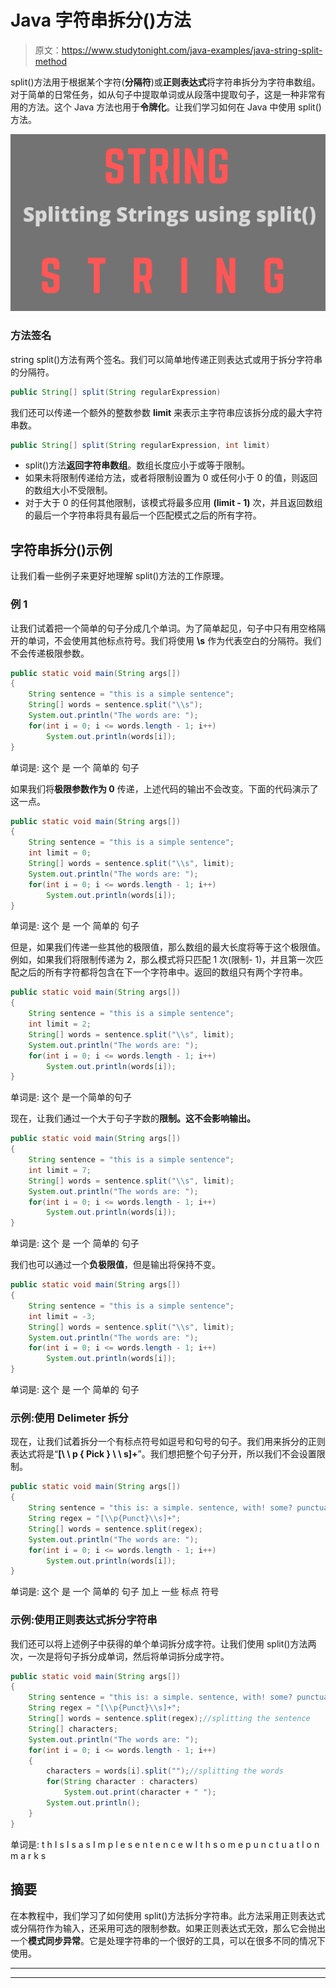 # Java 字符串拆分()方法

> 原文：<https://www.studytonight.com/java-examples/java-string-split-method>

split()方法用于根据某个字符(**分隔符**)或**正则表达式**将字符串拆分为字符串数组。对于简单的日常任务，如从句子中提取单词或从段落中提取句子，这是一种非常有用的方法。这个 Java 方法也用于**令牌化**。让我们学习如何在 Java 中使用 split()方法。

![Splitting Strings in Java](img/1c96d1fe874174eeaa948f6b3eec6fa0.png)

### 方法签名

string split()方法有两个签名。我们可以简单地传递正则表达式或用于拆分字符串的分隔符。

```java
public String[] split(String regularExpression)
```

我们还可以传递一个额外的整数参数 **limit** 来表示主字符串应该拆分成的最大字符串数。

```java
public String[] split(String regularExpression, int limit)
```

*   split()方法**返回字符串数组**。数组长度应小于或等于限制。
*   如果未将限制传递给方法，或者将限制设置为 0 或任何小于 0 的值，则返回的数组大小不受限制。
*   对于大于 0 的任何其他限制，该模式将最多应用 **(limit - 1)** 次，并且返回数组的最后一个字符串将具有最后一个匹配模式之后的所有字符。

## 字符串拆分()示例

让我们看一些例子来更好地理解 split()方法的工作原理。

### 例 1

让我们试着把一个简单的句子分成几个单词。为了简单起见，句子中只有用空格隔开的单词，不会使用其他标点符号。我们将使用 **\\s** 作为代表空白的分隔符。我们不会传递极限参数。

```java
public static void main(String args[])
{
	String sentence = "this is a simple sentence";
	String[] words = sentence.split("\\s");
	System.out.println("The words are: ");
	for(int i = 0; i <= words.length - 1; i++)
		System.out.println(words[i]);
} 
```

单词是:
这个
是
一个
简单的
句子

如果我们将**极限参数作为 0** 传递，上述代码的输出不会改变。下面的代码演示了这一点。

```java
public static void main(String args[])
{
	String sentence = "this is a simple sentence";
    int limit = 0;
	String[] words = sentence.split("\\s", limit);
	System.out.println("The words are: ");
	for(int i = 0; i <= words.length - 1; i++)
		System.out.println(words[i]);
} 
```

单词是:
这个
是
一个
简单的
句子

但是，如果我们传递一些其他的极限值，那么数组的最大长度将等于这个极限值。例如，如果我们将限制传递为 2，那么模式将只匹配 1 次(限制- 1)，并且第一次匹配之后的所有字符都将包含在下一个字符串中。返回的数组只有两个字符串。

```java
public static void main(String args[])
{
	String sentence = "this is a simple sentence";
    int limit = 2;
	String[] words = sentence.split("\\s", limit);
	System.out.println("The words are: ");
	for(int i = 0; i <= words.length - 1; i++)
		System.out.println(words[i]);
} 
```

单词是:
这个
是一个简单的句子

现在，让我们通过一个大于句子字数的**限制。这不会影响输出。**

```java
public static void main(String args[])
{
	String sentence = "this is a simple sentence";
    int limit = 7;
	String[] words = sentence.split("\\s", limit);
	System.out.println("The words are: ");
	for(int i = 0; i <= words.length - 1; i++)
		System.out.println(words[i]);
} 
```

单词是:
这个
是
一个
简单的
句子

我们也可以通过一个**负极限值**，但是输出将保持不变。

```java
public static void main(String args[])
{
	String sentence = "this is a simple sentence";
    int limit = -3;
	String[] words = sentence.split("\\s", limit);
	System.out.println("The words are: ");
	for(int i = 0; i <= words.length - 1; i++)
		System.out.println(words[i]);
} 
```

单词是:
这个
是
一个
简单的
句子

### 示例:使用 Delimeter 拆分

现在，让我们试着拆分一个有标点符号如逗号和句号的句子。我们用来拆分的正则表达式将是“**[\ \ p { Pick } \ \ s]+**”。我们想把整个句子分开，所以我们不会设置限制。

```java
public static void main(String args[])
{
	String sentence = "this is: a simple. sentence, with! some? punctuation: marks.";
	String regex = "[\\p{Punct}\\s]+";
	String[] words = sentence.split(regex);
	System.out.println("The words are: ");
	for(int i = 0; i <= words.length - 1; i++)
		System.out.println(words[i]);
} 
```

单词是:
这个
是
一个
简单的
句子
加上
一些
标点
符号

### 示例:使用正则表达式拆分字符串

我们还可以将上述例子中获得的单个单词拆分成字符。让我们使用 split()方法两次，一次是将句子拆分成单词，然后将单词拆分成字符。

```java
public static void main(String args[])
{
	String sentence = "this is: a simple. sentence, with! some? punctuation: marks.";
	String regex = "[\\p{Punct}\\s]+";
	String[] words = sentence.split(regex);//splitting the sentence
	String[] characters;
	System.out.println("The words are: ");
	for(int i = 0; i <= words.length - 1; i++)
	{
		characters = words[i].split("");//splitting the words
		for(String character : characters)
			System.out.print(character + " ");
		System.out.println();
	}	
} 
```

单词是:
t h I s
I s
a
s I m p l e
s e n t e n c e
w I t h
s o m e
p u n c t u a t I o n
m a r k s

## 摘要

在本教程中，我们学习了如何使用 split()方法拆分字符串。此方法采用正则表达式或分隔符作为输入，还采用可选的限制参数。如果正则表达式无效，那么它会抛出一个**模式同步异常**。它是处理字符串的一个很好的工具，可以在很多不同的情况下使用。

* * *

* * *